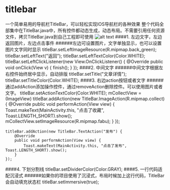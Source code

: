 ﻿# titlebar
一个简单易用的导航栏TitleBar，可以轻松实现IOS导航栏的各种效果
整个代码全部集中在TitleBar.java中，所有控件都动态生成，动态布局。不需要引用任何资源文件，拷贝TitleBar.java到自己工程即可使用
![alt text](http://7xnkdt.com1.z0.glb.clouddn.com/pic.png "Title")
####1. 左边文字，左边返回图片，左边点击事件
######左边可设置图片，文字单独显示，也可以设置图片文字同时显示
    titleBar.setLeftImageResource(R.mipmap.back_green);
    titleBar.setLeftText("返回");
    titleBar.setLeftTextColor(Color.WHITE);
    titleBar.setLeftClickListener(new View.OnClickListener() {
        @Override
        public void onClick(View v) {
            finish();
        }
    });
####2. 中间文字
######中间文字根据左右控件始终居中显示，自动排版
    titleBar.setTitle("文章详情");
    titleBar.setTitleColor(Color.WHITE);
####3. 右边action按钮或者文字
######通过addAction添加操作控件，通过removeAction删除控件。可以使用图片或者文字。
    titleBar.setActionTextColor(Color.WHITE);
    mCollectView = (ImageView) titleBar.addAction(new TitleBar.ImageAction(R.mipmap.collect) {
        @Override
        public void performAction(View view) {
            Toast.makeText(MainActivity.this, "点击了收藏", Toast.LENGTH_SHORT).show();
            mCollectView.setImageResource(R.mipmap.fabu);
        }
    });

    titleBar.addAction(new TitleBar.TextAction("发布") {
        @Override
        public void performAction(View view) {
            Toast.makeText(MainActivity.this, "点击了发布", Toast.LENGTH_SHORT).show();
        }
    });
####4. 下划分割线
    titleBar.setDividerColor(Color.GRAY);
####5. 一行代码适配沉浸式
######如果你的项目使用了沉浸式，布局时候加上这行代码，TitleBar会自动填充状态栏
    titleBar.setImmersive(true);
###
